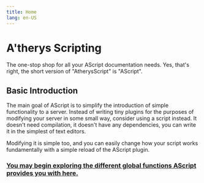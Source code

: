 ```yaml
---
title: Home
lang: en-US
---
```

# A'therys Scripting

The one-stop shop for all your AScript documentation needs. Yes, that's right, the short version of "AtherysScript" is "AScript".

## Basic Introduction

The main goal of AScript is to simplify the introduction of simple functionality to a server. Instead of writing tiny plugins for the purposes of modifying your server in some small way, consider using a script instead. It doesn't need compilation, it doesn't have any dependencies, you can write it in the simplest of text editors. 

Modifying it is simple too, and you can easily change how your script works fundamentally with a simple reload of the AScript plugin.

### [You may begin exploring the different global functions AScript provides you with here.](https://github.com/Atherys-Horizons/AtherysScript/wiki/1.-Functions-Home)
